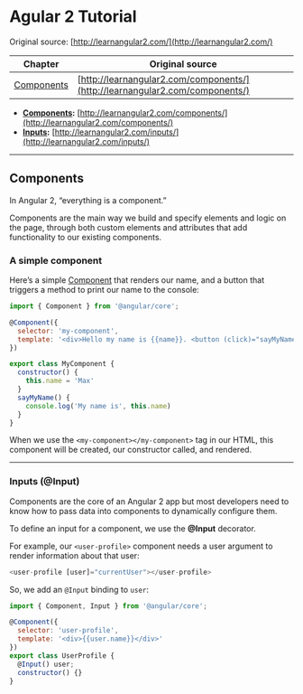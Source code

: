 # Agular 2 Tutorial

Original source: [http://learnangular2.com/](http://learnangular2.com/)

Chapter | Original source 
--------|-----------------
[Components](#components) | [http://learnangular2.com/components/](http://learnangular2.com/components/)


* **[Components](#components):** [http://learnangular2.com/components/](http://learnangular2.com/components/)
* **[Inputs](#inputs-input):** [http://learnangular2.com/inputs/](http://learnangular2.com/inputs/)

--------------------------------------------------------------------

## Components

In Angular 2, “everything is a component.”

Components are the main way we build and specify elements and logic on the page,
through both custom elements and attributes that add functionality to our existing components.

### A simple component


Here’s a simple [Component](https://angular.io/docs/ts/latest/api/core/index/Component-decorator.html) 
that renders our name, and a button that triggers a method to print our name to the console:

```javascript
import { Component } from '@angular/core';

@Component({
  selector: 'my-component',
  template: '<div>Hello my name is {{name}}. <button (click)="sayMyName()">Say my name</button></div>'
})

export class MyComponent {
  constructor() {
    this.name = 'Max'
  }
  sayMyName() {
    console.log('My name is', this.name)
  }
}
```
When we use the `<my-component></my-component>` tag in our HTML, 
this component will be created, our constructor called, and rendered.

--------------------------------------------------------------------

### Inputs (@Input)

Components are the core of an Angular 2 app but most developers need 
to know how to pass data into components to dynamically configure them.

To define an input for a component, we use the **@Input** decorator.

For example, our `<user-profile>` component needs a user argument 
to render information about that user:

```javascript
<user-profile [user]="currentUser"></user-profile>
```

So, we add an `@Input` binding to `user`:

```javascript
import { Component, Input } from '@angular/core';

@Component({
  selector: 'user-profile',
  template: '<div>{{user.name}}</div>'
})
export class UserProfile {
  @Input() user;
  constructor() {}
}
```
